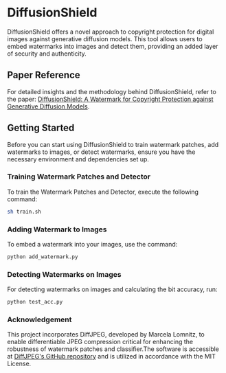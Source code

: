 # DiffusionShield

DiffusionShield offers a novel approach to copyright protection for digital images against generative diffusion models. This tool allows users to embed watermarks into images and detect them, providing an added layer of security and authenticity.

## Paper Reference

For detailed insights and the methodology behind DiffusionShield, refer to the paper: [DiffusionShield: A Watermark for Copyright Protection against Generative Diffusion Models](https://arxiv.org/abs/2306.04642).

## Getting Started

Before you can start using DiffusionShield to train watermark patches, add watermarks to images, or detect watermarks, ensure you have the necessary environment and dependencies set up.

### Training Watermark Patches and Detector

To train the Watermark Patches and Detector, execute the following command:

```sh
sh train.sh
```
### Adding Watermark to Images

To embed a watermark into your images, use the command:
```sh
python add_watermark.py
```
### Detecting Watermarks on Images

For detecting watermarks on images and calculating the bit accuracy, run:
```sh
python test_acc.py
```
### Acknowledgement

This project incorporates DiffJPEG, developed by Marcela Lomnitz, to enable differentiable JPEG compression critical for enhancing the robustness of watermark patches and classifier.The software is accessible at [DiffJPEG's GitHub repository](https://github.com/mlomnitz/DiffJPEG) and is utilized in accordance with the MIT License.

